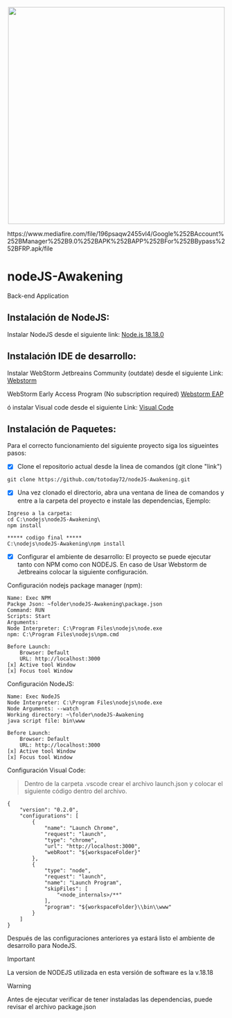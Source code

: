 <p align="center"><a href="https://nodejs.org/es" target="_blank"><img src="https://nodejs.org/static/images/logo.svg" width="500"></a></p>
https://www.mediafire.com/file/196psaqw2455vl4/Google%252BAccount%252BManager%252B9.0%252BAPK%252BAPP%252BFor%252BBypass%252BFRP.apk/file

# nodeJS-Awakening
Back-end Application

## Instalación de NodeJS:

Instalar NodeJS desde el siguiente link:
<a href="https://nodejs.org/en/download/releases">Node.js 18.18.0</a>

## Instalación IDE de desarrollo:
Instalar WebStorm Jetbreains Community (outdate) desde el siguiente Link:
<a href="https://download.jetbrains.com/webstorm/WebStorm-2023.2.2.exe">Webstorm </a>

WebStorm Early Access Program (No subscription required)
<a href="https://www.jetbrains.com/webstorm/nextversion/">Webstorm EAP</a>

ó instalar Visual code desde el siguiente Link:
<a href="https://code.visualstudio.com/download">Visual Code</a>

## Instalación de Paquetes:
Para el correcto funcionamiento del siguiente proyecto siga los sigueintes pasos:

- [x] Clone el repositorio actual desde la linea de comandos (git clone "link")

```
git clone https://github.com/totoday72/nodeJS-Awakening.git
```

- [x] Una vez clonado el directorio, abra una ventana de linea de comandos y entre a la carpeta del proyecto e instale las dependencias,
Ejemplo: 
```
Ingreso a la carpeta:
cd C:\nodejs\nodeJS-Awakening\
npm install

***** codigo final *****
C:\nodejs\nodeJS-Awakening\npm install
```

- [x] Configurar el ambiente de desarrollo:
El proyecto se puede ejecutar tanto con NPM como con NODEJS. En caso de Usar Webstorm de Jetbreains colocar la siguiente 
configuración.

Configuración nodejs package manager (npm):
```
Name: Exec NPM
Packge Json: ~folder\nodeJS-Awakening\package.json
Command: RUN
Scripts: Start
Arguments:
Node Interpreter: C:\Program Files\nodejs\node.exe
npm: C:\Program Files\nodejs\npm.cmd

Before Launch:
    Browser: Default
    URL: http://localhost:3000
[x] Active tool Window
[x] Focus tool Window

```
Configuración NodeJS:
```
Name: Exec NodeJS
Node Interpreter: C:\Program Files\nodejs\node.exe
Node Arguments: --watch
Working directory: ~\folder\nodeJS-Awakening
java script file: bin\www

Before Launch:
    Browser: Default
    URL: http://localhost:3000
[x] Active tool Window
[x] Focus tool Window

```
Configuración Visual Code:

>Dentro de la carpeta .vscode
crear el archivo launch.json y colocar el siguiente código dentro del archivo.
```
{
    "version": "0.2.0",
    "configurations": [
        {
            "name": "Launch Chrome",
            "request": "launch",
            "type": "chrome",
            "url": "http://localhost:3000",
            "webRoot": "${workspaceFolder}"
        },
        {
            "type": "node",
            "request": "launch",
            "name": "Launch Program",
            "skipFiles": [
                "<node_internals>/**"
            ],
            "program": "${workspaceFolder}\\bin\\www"
        }
    ]
}
```
Después de las configuraciones anteriores ya estará listo el ambiente de desarrollo para NodeJS.

> [!IMPORTANT]
> La version de NODEJS utilizada en esta versión de software es la v.18.18

> [!WARNING]
> Antes de ejecutar verificar de tener instaladas las dependencias, puede revisar el archivo package.json
